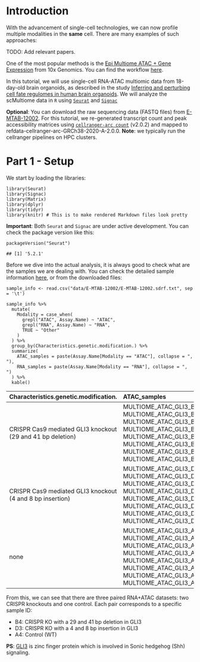 # Introduction

With the advancement of single-cell technologies, we can now profile
multiple modalities in the **same** cell. There are many examples of
such approaches:

TODO: Add relevant papers.

One of the most popular methods is the [Epi Multiome ATAC + Gene
Expression](https://www.10xgenomics.com/products/epi-multiome) from 10x
Genomics. You can find the workflow
[here](https://www.10xgenomics.com/support/epi-multiome).

In this tutorial, we will use single-cell RNA-ATAC multiomic data from
18-day-old brain organoids, as described in the study [Inferring and
perturbing cell fate regulomes in human brain
organoids](https://www.nature.com/articles/s41586-022-05279-8#Sec5). We
will analyze the scMultiome data in `R` using
[`Seurat`](https://satijalab.org/seurat/) and
[`Signac`](https://stuartlab.org/signac/)

**Optional**: You can download the raw sequencing data (FASTQ files)
from
[E-MTAB-12002](https://www.ebi.ac.uk/biostudies/arrayexpress/studies/E-MTAB-12002).
For this tutorial, we re-generated transcript count and peak
accessibility matrices using
[`cellranger-arc count`](https://www.10xgenomics.com/support/software/cell-ranger-arc/latest/analysis/single-library-analysis)
(v2.0.2) and mapped to refdata-cellranger-arc-GRCh38-2020-A-2.0.0.
**Note**: we typically run the cellranger pipelines on HPC clusters.

# Part 1 - Setup

We start by loading the libraries:

    library(Seurat)
    library(Signac)
    library(Matrix)
    library(dplyr)
    library(tidyr)
    library(knitr) # This is to make rendered Markdown files look pretty

**Important**: Both `Seurat` and `Signac` are under active development.
You can check the package version like this:

    packageVersion("Seurat")

    ## [1] '5.2.1'

Before we dive into the actual analysis, it is always good to check what
are the samples we are dealing with. You can check the detailed sample
information
[here](https://www.ebi.ac.uk/biostudies/arrayexpress/studies/E-MTAB-12002/sdrf),
or from the downloaded files:

    sample_info <- read.csv("data/E-MTAB-12002/E-MTAB-12002.sdrf.txt", sep = '\t')

    sample_info %>%
      mutate(
        Modality = case_when(
          grepl("ATAC", Assay.Name) ~ "ATAC",
          grepl("RNA", Assay.Name) ~ "RNA",
          TRUE ~ "Other"
        )
      ) %>%
      group_by(Characteristics.genetic.modification.) %>%
      summarize(
        ATAC_samples = paste(Assay.Name[Modality == "ATAC"], collapse = ", "),
        RNA_samples = paste(Assay.Name[Modality == "RNA"], collapse = ", ")
      ) %>%
      kable()

<table>
<colgroup>
<col style="width: 12%" />
<col style="width: 44%" />
<col style="width: 42%" />
</colgroup>
<thead>
<tr class="header">
<th style="text-align: left;">Characteristics.genetic.modification.</th>
<th style="text-align: left;">ATAC_samples</th>
<th style="text-align: left;">RNA_samples</th>
</tr>
</thead>
<tbody>
<tr class="odd">
<td style="text-align: left;">CRISPR Cas9 mediated GLI3 knockout (29 and
41 bp deletion)</td>
<td style="text-align: left;">MULTIOME_ATAC_GLI3_B4_S1,
MULTIOME_ATAC_GLI3_B4_S1, MULTIOME_ATAC_GLI3_B4_S1,
MULTIOME_ATAC_GLI3_B4_S1, MULTIOME_ATAC_GLI3_B4_S2,
MULTIOME_ATAC_GLI3_B4_S2, MULTIOME_ATAC_GLI3_B4_S2,
MULTIOME_ATAC_GLI3_B4_S2</td>
<td style="text-align: left;">MULTIOME_RNA_GLI3_B4_S1,
MULTIOME_RNA_GLI3_B4_S1, MULTIOME_RNA_GLI3_B4_S1,
MULTIOME_RNA_GLI3_B4_S1, MULTIOME_RNA_GLI3_B4_S2,
MULTIOME_RNA_GLI3_B4_S2, MULTIOME_RNA_GLI3_B4_S2,
MULTIOME_RNA_GLI3_B4_S2</td>
</tr>
<tr class="even">
<td style="text-align: left;">CRISPR Cas9 mediated GLI3 knockout (4 and
8 bp insertion)</td>
<td style="text-align: left;">MULTIOME_ATAC_GLI3_D3_S1,
MULTIOME_ATAC_GLI3_D3_S1, MULTIOME_ATAC_GLI3_D3_S1,
MULTIOME_ATAC_GLI3_D3_S1, MULTIOME_ATAC_GLI3_D3_S2,
MULTIOME_ATAC_GLI3_D3_S2, MULTIOME_ATAC_GLI3_D3_S2,
MULTIOME_ATAC_GLI3_D3_S2</td>
<td style="text-align: left;">MULTIOME_RNA_GLI3_D3_S1,
MULTIOME_RNA_GLI3_D3_S1, MULTIOME_RNA_GLI3_D3_S1,
MULTIOME_RNA_GLI3_D3_S1, MULTIOME_RNA_GLI3_D3_S2,
MULTIOME_RNA_GLI3_D3_S2, MULTIOME_RNA_GLI3_D3_S2,
MULTIOME_RNA_GLI3_D3_S2</td>
</tr>
<tr class="odd">
<td style="text-align: left;">none</td>
<td style="text-align: left;">MULTIOME_ATAC_GLI3_A4_S1,
MULTIOME_ATAC_GLI3_A4_S1, MULTIOME_ATAC_GLI3_A4_S1,
MULTIOME_ATAC_GLI3_A4_S1, MULTIOME_ATAC_GLI3_A4_S2,
MULTIOME_ATAC_GLI3_A4_S2, MULTIOME_ATAC_GLI3_A4_S2,
MULTIOME_ATAC_GLI3_A4_S2</td>
<td style="text-align: left;">MULTIOME_RNA_GLI3_A4_S1,
MULTIOME_RNA_GLI3_A4_S1, MULTIOME_RNA_GLI3_A4_S1,
MULTIOME_RNA_GLI3_A4_S1, MULTIOME_RNA_GLI3_A4_S2,
MULTIOME_RNA_GLI3_A4_S2, MULTIOME_RNA_GLI3_A4_S2,
MULTIOME_RNA_GLI3_A4_S2</td>
</tr>
</tbody>
</table>

From this, we can see that there are three paired RNA+ATAC datasets: two
CRISPR knockouts and one control. Each pair corresponds to a specific
sample ID:

-   B4: CRISPR KO with a 29 and 41 bp deletion in GLI3
-   D3: CRISPR KO with a 4 and 8 bp insertion in GLI3
-   A4: Control (WT)

**PS**: [GLI3](https://en.wikipedia.org/wiki/GLI3) is zinc finger
protein which is involved in Sonic hedgehog (Shh) signaling.
